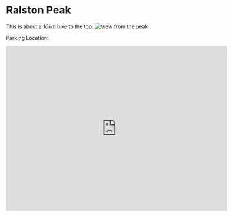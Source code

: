 # Ralston Peak

This is about a *10km* hike to the top.
![View from the peak](../img/ralston.jpg)


Parking Location:
<iframe src="https://www.google.com/maps/embed?pb=!1m18!1m12!1m3!1d1902.9434263660748!2d-120.11550813359152!3d38.80385459451564!2m3!1f0!2f0!3f0!3m2!1i1024!2i768!4f13.1!3m3!1m2!1s0x0%3A0x279d5414609ffb13!2sRalston%20Trailhead!5e0!3m2!1sen!2sus!4v1597723483989!5m2!1sen!2sus" width="600" height="450" frameborder="0" style="border:0;" allowfullscreen="" aria-hidden="false" tabindex="0"></iframe>